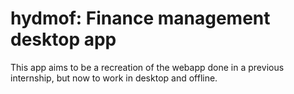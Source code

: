 # hydmof: Finance management desktop app

This app aims to be a recreation of the webapp done in a previous internship, but now to work in desktop and offline.
